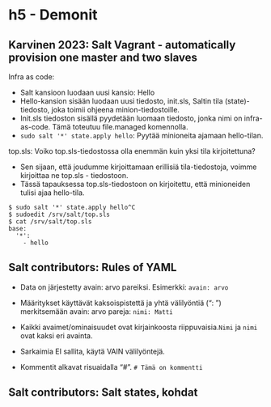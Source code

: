 # h5 - Demonit

## Karvinen 2023: Salt Vagrant - automatically provision one master and two slaves
Infra as code:
- Salt kansioon luodaan uusi kansio: Hello
- Hello-kansion sisään luodaan uusi tiedosto, init.sls, Saltin tila (state)- tiedosto, joka toimii ohjeena minion-tiedostoille.
- Init.sls tiedoston sisällä pyydetään luomaan tiedosto, jonka nimi on infra-as-code. Tämä toteutuu file.managed komennolla.
- `sudo salt '*' state.apply hello`: Pyytää minioneita ajamaan hello-tilan.

top.sls: Voiko top.sls-tiedostossa olla enemmän kuin yksi tila kirjoitettuna?
- Sen sijaan, että joudumme kirjoittamaan erillisiä tila-tiedostoja, voimme kirjoittaa ne top.sls - tiedostoon.
- Tässä tapauksessa top.sls-tiedostoon on kirjoitettu, että minioneiden tulisi ajaa hello-tila.
```
$ sudo salt '*' state.apply hello^C
$ sudoedit /srv/salt/top.sls
$ cat /srv/salt/top.sls
base:
  '*':
    - hello
```
## Salt contributors: Rules of YAML

- Data on järjestetty avain: arvo pareiksi.
Esimerkki: `avain: arvo`

- Määritykset käyttävät kaksoispistettä ja yhtä välilyöntiä (“: ”) merkitsemään avain: arvo pareja: `nimi: Matti`

- Kaikki avaimet/ominaisuudet ovat kirjainkoosta riippuvaisia.`Nimi` ja `nimi` ovat kaksi eri avainta.

- Sarkaimia EI sallita, käytä VAIN välilyöntejä.

- Kommentit alkavat risuaidalla “#”.
`# Tämä on kommentti`

## Salt contributors: Salt states, kohdat
